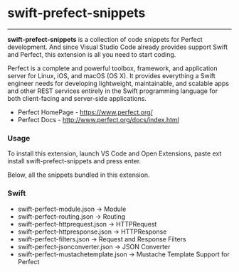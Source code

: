 # swift-prefect-snippets
---

**swift-prefect-snippets** is a collection of code snippets for Perfect development. And since Visual Studio Code already provides support Swift and Perfect, this extension is all you need to start coding.

Perfect is a complete and powerful toolbox, framework, and application server for Linux, iOS, and macOS (OS X). It provides everything a Swift engineer needs for developing lightweight, maintainable, and scalable apps and other REST services entirely in the Swift programming language for both client-facing and server-side applications.

- Perfect HomePage - https://www.perfect.org/
- Perfect Docs - http://www.perfect.org/docs/index.html

### Usage
To install this extension, launch VS Code and Open Extensions, paste ext install swift-prefect-snippets and press enter.

Below, all the snippets bundled in this extension.

### Swift
- swift-perfect-module.json -> Module
- swift-perfect-routing.json -> Routing
- swift-perfect-httprequest.json -> HTTPRequest
- swift-perfect-httpresponse.json -> HTTPResponse
- swift-perfect-filters.json -> Request and Response Filters
- swift-perfect-jsonconverter.json -> JSON Converter
- swift-perfect-mustachetemplate.json -> Mustache Template Support for Perfect

